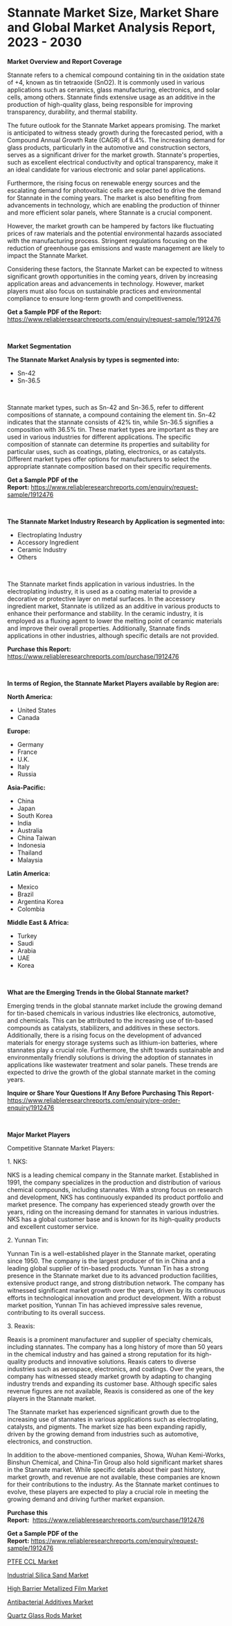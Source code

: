 <p><h1>Stannate Market Size, Market Share and Global Market Analysis Report, 2023 - 2030</h1></p><p><strong>Market Overview and Report Coverage</strong></p>
<p><p>Stannate refers to a chemical compound containing tin in the oxidation state of +4, known as tin tetraoxide (SnO2). It is commonly used in various applications such as ceramics, glass manufacturing, electronics, and solar cells, among others. Stannate finds extensive usage as an additive in the production of high-quality glass, being responsible for improving transparency, durability, and thermal stability.</p><p>The future outlook for the Stannate Market appears promising. The market is anticipated to witness steady growth during the forecasted period, with a Compound Annual Growth Rate (CAGR) of 8.4%. The increasing demand for glass products, particularly in the automotive and construction sectors, serves as a significant driver for the market growth. Stannate's properties, such as excellent electrical conductivity and optical transparency, make it an ideal candidate for various electronic and solar panel applications.</p><p>Furthermore, the rising focus on renewable energy sources and the escalating demand for photovoltaic cells are expected to drive the demand for Stannate in the coming years. The market is also benefiting from advancements in technology, which are enabling the production of thinner and more efficient solar panels, where Stannate is a crucial component.</p><p>However, the market growth can be hampered by factors like fluctuating prices of raw materials and the potential environmental hazards associated with the manufacturing process. Stringent regulations focusing on the reduction of greenhouse gas emissions and waste management are likely to impact the Stannate Market.</p><p>Considering these factors, the Stannate Market can be expected to witness significant growth opportunities in the coming years, driven by increasing application areas and advancements in technology. However, market players must also focus on sustainable practices and environmental compliance to ensure long-term growth and competitiveness.</p></p>
<p><strong>Get a Sample PDF of the Report:</strong> <a href="https://www.reliableresearchreports.com/enquiry/request-sample/1912476">https://www.reliableresearchreports.com/enquiry/request-sample/1912476</a></p>
<p>&nbsp;</p>
<p><strong>Market Segmentation</strong></p>
<p><strong>The Stannate Market Analysis by types is segmented into:</strong></p>
<p><ul><li>Sn-42</li><li>Sn-36.5</li></ul></p>
<p>&nbsp;</p>
<p><p>Stannate market types, such as Sn-42 and Sn-36.5, refer to different compositions of stannate, a compound containing the element tin. Sn-42 indicates that the stannate consists of 42% tin, while Sn-36.5 signifies a composition with 36.5% tin. These market types are important as they are used in various industries for different applications. The specific composition of stannate can determine its properties and suitability for particular uses, such as coatings, plating, electronics, or as catalysts. Different market types offer options for manufacturers to select the appropriate stannate composition based on their specific requirements.</p></p>
<p><strong>Get a Sample PDF of the Report:</strong>&nbsp;<a href="https://www.reliableresearchreports.com/enquiry/request-sample/1912476">https://www.reliableresearchreports.com/enquiry/request-sample/1912476</a></p>
<p>&nbsp;</p>
<p><strong>The Stannate Market Industry Research by Application is segmented into:</strong></p>
<p><ul><li>Electroplating Industry</li><li>Accessory Ingredient</li><li>Ceramic Industry</li><li>Others</li></ul></p>
<p>&nbsp;</p>
<p><p>The Stannate market finds application in various industries. In the electroplating industry, it is used as a coating material to provide a decorative or protective layer on metal surfaces. In the accessory ingredient market, Stannate is utilized as an additive in various products to enhance their performance and stability. In the ceramic industry, it is employed as a fluxing agent to lower the melting point of ceramic materials and improve their overall properties. Additionally, Stannate finds applications in other industries, although specific details are not provided.</p></p>
<p><strong>Purchase this Report:</strong>&nbsp; <a href="https://www.reliableresearchreports.com/purchase/1912476">https://www.reliableresearchreports.com/purchase/1912476</a></p>
<p>&nbsp;</p>
<p><strong>In terms of Region, the Stannate Market Players available by Region are:</strong></p>
<p>
    <p> <strong> North America: </strong>
        <ul>
            <li>United States</li>
            <li>Canada</li>
        </ul>
        </p> 
    <p> <strong> Europe: </strong>
        <ul>
            <li>Germany</li>
            <li>France</li>
            <li>U.K.</li>
            <li>Italy</li>
            <li>Russia</li>
        </ul>
        </p> 
    <p> <strong> Asia-Pacific: </strong>
        <ul>
            <li>China</li>
            <li>Japan</li>
            <li>South Korea</li>
            <li>India</li>
            <li>Australia</li>
            <li>China Taiwan</li>
            <li>Indonesia</li>
            <li>Thailand</li>
            <li>Malaysia</li>
        </ul>
        </p> 
    <p> <strong> Latin America: </strong>
        <ul>
            <li>Mexico</li>
            <li>Brazil</li>
            <li>Argentina Korea</li>
            <li>Colombia</li>
        </ul>
        </p> 
    <p> <strong> Middle East & Africa: </strong>
        <ul>
            <li>Turkey</li>
            <li>Saudi</li>
            <li>Arabia</li>
            <li>UAE</li>
            <li>Korea</li>
        </ul>
    </p>
    </p>
<p>&nbsp;</p>
<p><strong>What are the Emerging Trends in the Global Stannate market?</strong></p>
<p><p>Emerging trends in the global stannate market include the growing demand for tin-based chemicals in various industries like electronics, automotive, and chemicals. This can be attributed to the increasing use of tin-based compounds as catalysts, stabilizers, and additives in these sectors. Additionally, there is a rising focus on the development of advanced materials for energy storage systems such as lithium-ion batteries, where stannates play a crucial role. Furthermore, the shift towards sustainable and environmentally friendly solutions is driving the adoption of stannates in applications like wastewater treatment and solar panels. These trends are expected to drive the growth of the global stannate market in the coming years.</p></p>
<p><strong>Inquire or Share Your Questions If Any Before Purchasing This Report</strong>- <a href="https://www.reliableresearchreports.com/enquiry/pre-order-enquiry/1912476">https://www.reliableresearchreports.com/enquiry/pre-order-enquiry/1912476</a></p>
<p>&nbsp;</p>
<p><strong>Major Market Players</strong></p>
<p><p>Competitive Stannate Market Players:</p><p>1. NKS:</p><p>NKS is a leading chemical company in the Stannate market. Established in 1991, the company specializes in the production and distribution of various chemical compounds, including stannates. With a strong focus on research and development, NKS has continuously expanded its product portfolio and market presence. The company has experienced steady growth over the years, riding on the increasing demand for stannates in various industries. NKS has a global customer base and is known for its high-quality products and excellent customer service.</p><p>2. Yunnan Tin:</p><p>Yunnan Tin is a well-established player in the Stannate market, operating since 1950. The company is the largest producer of tin in China and a leading global supplier of tin-based products. Yunnan Tin has a strong presence in the Stannate market due to its advanced production facilities, extensive product range, and strong distribution network. The company has witnessed significant market growth over the years, driven by its continuous efforts in technological innovation and product development. With a robust market position, Yunnan Tin has achieved impressive sales revenue, contributing to its overall success.</p><p>3. Reaxis:</p><p>Reaxis is a prominent manufacturer and supplier of specialty chemicals, including stannates. The company has a long history of more than 50 years in the chemical industry and has gained a strong reputation for its high-quality products and innovative solutions. Reaxis caters to diverse industries such as aerospace, electronics, and coatings. Over the years, the company has witnessed steady market growth by adapting to changing industry trends and expanding its customer base. Although specific sales revenue figures are not available, Reaxis is considered as one of the key players in the Stannate market.</p><p>The Stannate market has experienced significant growth due to the increasing use of stannates in various applications such as electroplating, catalysts, and pigments. The market size has been expanding rapidly, driven by the growing demand from industries such as automotive, electronics, and construction.</p><p>In addition to the above-mentioned companies, Showa, Wuhan Kemi-Works, Binshun Chemical, and China-Tin Group also hold significant market shares in the Stannate market. While specific details about their past history, market growth, and revenue are not available, these companies are known for their contributions to the industry. As the Stannate market continues to evolve, these players are expected to play a crucial role in meeting the growing demand and driving further market expansion.</p></p>
<p><strong>Purchase this Report:</strong>&nbsp;&nbsp;<a href="https://www.reliableresearchreports.com/purchase/1912476">https://www.reliableresearchreports.com/purchase/1912476</a></p>
<p></p>
<p><strong>Get a Sample PDF of the Report:</strong>&nbsp;<a href="https://www.reliableresearchreports.com/enquiry/request-sample/1912476">https://www.reliableresearchreports.com/enquiry/request-sample/1912476</a></p>
<p><p><a href="https://github.com/aashishrp/Market-Research-Report-List-1/blob/main/ptfe-ccl-market.md">PTFE CCL Market</a></p><p><a href="https://github.com/rahu1506/Market-Research-Report-List-1/blob/main/industrial-silica-sand-market.md">Industrial Silica Sand Market</a></p><p><a href="https://github.com/Paul14Anderson63/Market-Research-Report-List-1/blob/main/high-barrier-metallized-film-market.md">High Barrier Metallized Film Market</a></p><p><a href="https://github.com/aasishrp01/Market-Research-Report-List-1/blob/main/antibacterial-additives-market.md">Antibacterial Additives Market</a></p><p><a href="https://github.com/aashishrp02/Market-Research-Report-List-1/blob/main/quartz-glass-rods-market.md">Quartz Glass Rods Market</a></p></p>